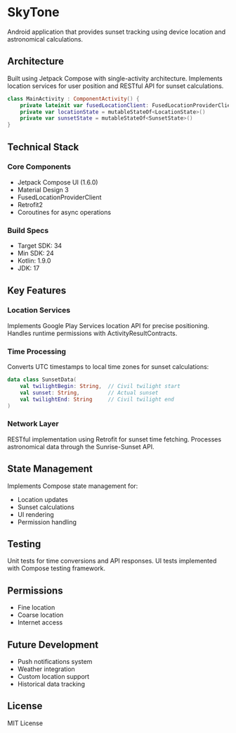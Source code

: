 # SkyTone

Android application that provides sunset tracking using device location and astronomical calculations.

## Architecture

Built using Jetpack Compose with single-activity architecture. Implements location services for user position and RESTful API for sunset calculations.

```kotlin
class MainActivity : ComponentActivity() {
    private lateinit var fusedLocationClient: FusedLocationProviderClient
    private var locationState = mutableStateOf<LocationState>()
    private var sunsetState = mutableStateOf<SunsetState>()
}
```

## Technical Stack

### Core Components
- Jetpack Compose UI (1.6.0)
- Material Design 3
- FusedLocationProviderClient
- Retrofit2
- Coroutines for async operations

### Build Specs
- Target SDK: 34
- Min SDK: 24
- Kotlin: 1.9.0
- JDK: 17

## Key Features

### Location Services
Implements Google Play Services location API for precise positioning. Handles runtime permissions with ActivityResultContracts.

### Time Processing
Converts UTC timestamps to local time zones for sunset calculations:
```kotlin
data class SunsetData(
    val twilightBegin: String,  // Civil twilight start
    val sunset: String,         // Actual sunset
    val twilightEnd: String     // Civil twilight end
)
```

### Network Layer
RESTful implementation using Retrofit for sunset time fetching. Processes astronomical data through the Sunrise-Sunset API.

## State Management

Implements Compose state management for:
- Location updates
- Sunset calculations
- UI rendering
- Permission handling

## Testing

Unit tests for time conversions and API responses. UI tests implemented with Compose testing framework.

## Permissions
- Fine location
- Coarse location
- Internet access

## Future Development

- Push notifications system
- Weather integration
- Custom location support
- Historical data tracking

## License

MIT License
